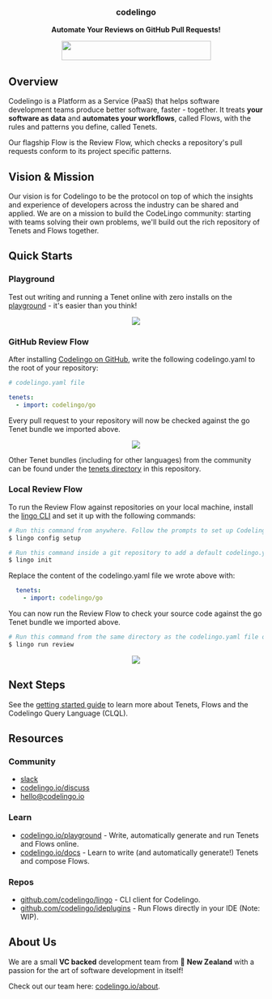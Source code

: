 

<h3 align="center"> codelingo </h3>

<p align="center">
  <b> Automate Your Reviews on GitHub Pull Requests! </b>
</p>

<p align="center">
  <a href="https://github.com/apps/codelingo" target="_blank">
    <img width="295" height="38" src="https://raw.githubusercontent.com/codelingo/codelingo/master/public/img/install.png" />
  </a>
</p>

## Overview

Codelingo is a Platform as a Service (PaaS) that helps software development teams produce better software, faster - together. It treats **your software as data** and **automates your workflows**, called Flows, with the rules and patterns you define, called Tenets.

Our flagship Flow is the Review Flow, which checks a repository's pull requests conform to its project specific patterns.

## Vision & Mission

Our vision is for Codelingo to be the protocol on top of which the insights and experience of developers across the industry can be shared and applied. We are on a mission to build the CodeLingo community: starting with teams solving their own problems, we'll build out the rich repository of Tenets and Flows together.

## Quick Starts

### Playground

Test out writing and running a Tenet online with zero installs on the [playground](https://codelingo.io/playground) - it's easier than you think!

<p align="center">
  <a href="https://codelingo.io/playground" target="_blank">
    <img src="https://raw.githubusercontent.com/codelingo/codelingo/master/public/img/cl_sandbox.png" />
  </a>
</p>

<!-- TODO CLQL tutorial -->

### GitHub Review Flow

After installing [Codelingo on GitHub](https://github.com/apps/codelingo), write the following codelingo.yaml to the root of your repository:

```yaml
# codelingo.yaml file

tenets:
  - import: codelingo/go
```

Every pull request to your repository will now be checked against the go Tenet bundle we imported above. 

<p align="center">
<img src="https://raw.githubusercontent.com/codelingo/codelingo/master/public/img/cl_review2.png" />
</p>


Other Tenet bundles (including for other languages) from the community can be found under the [tenets directory](https://github.com/codelingo/codelingo/tree/master/tenets) in this repository.

<!-- TODO add instructions on how to interact with Review Flow with GitHub comments -->



### Local Review Flow

To run the Review Flow against repositories on your local machine, install the [lingo CLI](https://github.com/codelingo/lingo/releases/latest) and set it up with the following commands:

```bash
# Run this command from anywhere. Follow the prompts to set up Codelingo on your machine.
$ lingo config setup

# Run this command inside a git repository to add a default codelingo.yaml file in the current directory.
$ lingo init
```

Replace the content of the codelingo.yaml file we wrote above with:

```yaml
  tenets:
    - import: codelingo/go
```

You can now run the Review Flow to check your source code against the go Tenet bundle we imported above.

```bash
# Run this command from the same directory as the codelingo.yaml file or any of its sub directories.
$ lingo run review
```

<p align="center">
<img src="https://raw.githubusercontent.com/codelingo/codelingo/master/public/img/cl_local_review.png" />
</p>


## Next Steps

See the [getting started guide](https://www.codelingo.io/docs/#getting-started) to learn more about Tenets, Flows and the Codelingo Query Language (CLQL).

## Resources

### Community

<!-- TODO slack numbers -->

 - [slack](https://join.slack.com/t/codelingo/shared_invite/enQtNDI5MjUzMDI3ODc4LWI3OGZiNWY1NTBkNGNiMmI3YTRmMjUwMzAyMzZlMDA5NDg0NGI0ZDAzOTFiZmQ5ZDg3ZjhkNDgyNmNlOGJhYzk)
 - [codelingo.io/discuss](http://codelingo.io/discuss)
 - [hello@codelingo.io](mailto:hello@codelingo.io)

### Learn

- [codelingo.io/playground](https://codelingo.io/playground) - Write, automatically generate and run Tenets and Flows online.
- [codelingo.io/docs](https://codelingo.io/docs) - Learn to write (and automatically generate!) Tenets and compose Flows.

### Repos 

- [github.com/codelingo/lingo](https://github.com/codelingo/lingo) - CLI client for Codelingo.
- [github.com/codelingo/ideplugins](https://github.com/codelingo/ideplugins) - Run Flows directly in your IDE (Note: WIP).

<!-- TODO: add these
- [github.com/codelingo/lexiconsdk](https://github.com/codelingo/lexiconsdk) - Add support for new Lexicons
- [github.com/codelingo/flowsdk](https://github.com/codelingo/flowsdk)
-->

<!-- TODO: lexiconsdk -->

## About Us

We are a small **VC backed** development team from 🥝 **New Zealand** with a passion for the art of software development in itself!

Check out our team here: <a href="https://www.codelingo.io/about" target="_blank">codelingo.io/about</a>.
